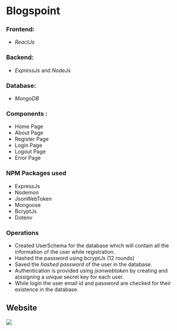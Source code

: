 # Blogspoint
### Frontend: ###    
*  _ReactJs_
### Backend: ###    
 * _ExpressJs_ and _NodeJs_
### Database: ###  
*   _MongoDB_
### Components :  ###
* Home Page
*  About Page
*  Register Page
*  Login Page
*  Logout Page
*  Error Page

### NPM Packages used ###
* ExpressJs
* Nodemon
* JsonWebToken
* Mongoose
* BcryptJs
* Dotenv
### Operations ####
*  Created UserSchema for the database which will contain all the information of the user while registration.
*  Hashed the password using   _bcryptJs_   (12 rounds)
*  Saved the _hashed password_ of the user in the database.
*  Authentication is provided using _jsonwebtoken_   by creating and a)ssigning a unique secret key for each user.
*   While login the user email id and password are checked for their existence in the database.
## Website ##
![](https://github.com/Avishake007/Blogspoint/blob/main/Blogspoint.gif)
